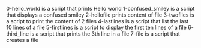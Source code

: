 0-hello_world is a script that prints Hello world
1-confused_smiley is a script that displays a confused smiley
2-hellofile prints content of file
3-twofiles is a script to print the content of 2 files
4-lastlines is a script that list the last 10 lines of a file
5-firstlines is a script to display the first ten lines of a file
6-third_line is a script that prints the 3th line in a file
7-file is a script that creates a file
